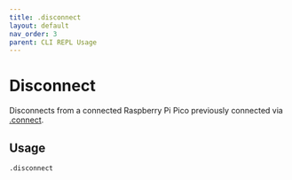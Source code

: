 ```yaml
---
title: .disconnect
layout: default
nav_order: 3
parent: CLI REPL Usage
---
```


# Disconnect

Disconnects from a connected Raspberry Pi Pico previously connected via [.connect].

## Usage

```bash
.disconnect
```

[.connect]: connect